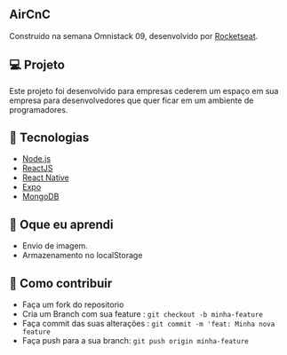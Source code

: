 ##  AirCnC
Construido na semana Omnistack 09, desenvolvido por [Rocketseat](https://rocketseat.com.br/).

## 💻 Projeto
Este projeto foi desenvolvido para empresas cederem um espaço em sua empresa para desenvolvedores que quer ficar em um ambiente de programadores.

## 🦾 Tecnologias

* [Node.js](https://nodejs.org/en/)
* [ReactJS](https://reactjs.org/)
* [React Native](https://reactnative.dev/)
* [Expo](https://expo.io/)
* [MongoDB](https://www.mongodb.com/)


## 🤯 Oque eu aprendi
* Envio de imagem.
* Armazenamento no localStorage

## 🔧 Como contribuir

* Faça um fork do repositorio
* Cria um Branch com sua feature : ```git checkout -b minha-feature```
* Faça commit das suas alterações : ```git commit -m 'feat: Minha nova feature```
* Faça push para a sua branch: ```git push origin minha-feature ```